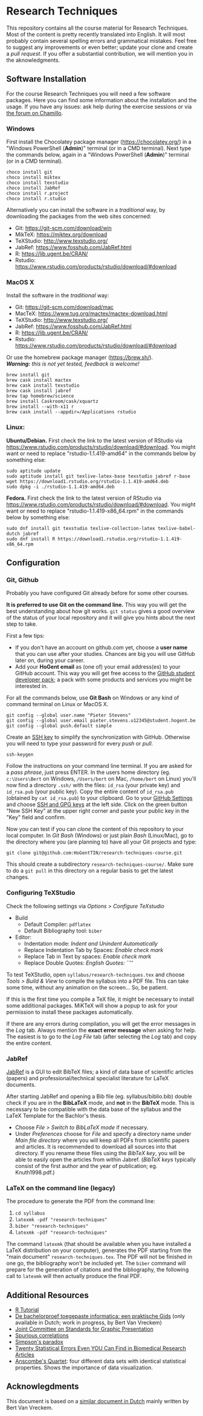 # Research Techniques

This repository contains all the course material for Research Techniques. Most of the content is pretty recently translated into English. It will most probably contain several spelling errors and grammatical mistakes. Feel free to suggest any improvements or even better; update your clone and create a *pull request*. If you offer a substantial contribution, we will mention you in the aknowledgments.

## Software Installation

For the course Research Techniques you will need a few software packages. Here you can find some information about the installation and the usage. If you have any issues: ask help during the exercise sessions or via [the forum on Chamillo](https://chamilo.hogent.be/index.php?go=CourseViewer&application=Chamilo%5CApplication%5CWeblcms&course=27226&tool=Forum&browser=List&tool_action=Browser).

### Windows

First install the Chocolatey package manager (<https://chocolatey.org/>) in a "Windows PowerShell (**Admin**)" terminal (or in a CMD terminal).
Next type the commands below, again in a "Windows PowerShell (**Admin**)" terminal (or in a CMD terminal).

```
choco install git
choco install miktex
choco install texstudio
choco install JabRef
choco install r.project
choco install r.studio
```

Alternatively you can install the software in a *traditional* way, by downloading the packages from the web sites concerned:

- Git: <https://git-scm.com/download/win>
- MikTeX: <https://miktex.org/download>
- TeXStudio: <http://www.texstudio.org/>
- JabRef: <https://www.fosshub.com/JabRef.html>
- R: <https://lib.ugent.be/CRAN/>
- Rstudio: <https://www.rstudio.com/products/rstudio/download/#download>

### MacOS X

Install the software in the *traditional* way:

- Git: <https://git-scm.com/download/mac>
- MacTeX: <https://www.tug.org/mactex/mactex-download.html>
- TeXStudio: <http://www.texstudio.org/>
- JabRef: <https://www.fosshub.com/JabRef.html>
- R: <https://lib.ugent.be/CRAN/>
- Rstudio: <https://www.rstudio.com/products/rstudio/download/#download>

Or use the homebrew package manager (<https://brew.sh/>).  
***Warning:*** *this is not yet tested, feedback is welcome!*

```
brew install git
brew cask install mactex
brew cask install texstudio
brew cask install jabref
brew tap homebrew/science
brew install Caskroom/cask/xquartz
brew install --with-x11 r
brew cask install --appdir=/Applications rstudio
```

### Linux:

**Ubuntu/Debian.** First check the link to the latest version of RStudio via <https://www.rstudio.com/products/rstudio/download/#download>. You might want or need to replace "rstudio-1.1.419-amd64" in the commands below by something else:

```
sudo aptitude update
sudo aptitude install git texlive-latex-base texstudio jabref r-base
wget https://download1.rstudio.org/rstudio-1.1.419-amd64.deb
sudo dpkg -i ./rstudio-1.1.419-amd64.deb
```

**Fedora.** First check the link to the latest version of RStudio via <https://www.rstudio.com/products/rstudio/download/#download>. You might want or need to replace "rstudio-1.1.419-x86_64.rpm" in the commands below by something else:

```
sudo dnf install git texstudio texlive-collection-latex texlive-babel-dutch jabref
sudo dnf install R https://download1.rstudio.org/rstudio-1.1.419-x86_64.rpm
```

## Configuration

### Git, Github

Probably you have configured Git already before for some other courses.

**It is preferred to use Git on the command line.** This way you will get the best understanding about how git works. `git status` gives a good overview of the status of your local repository and it will give you hints about the next step to take.

First a few tips:

- If you don't have an account on github.com yet, choose a **user name** that you can use after your studies. Chances are big you will use GitHub later on, during your career.
- Add your **HoGent email** as (one of) your email address(es) to your GitHub account. This way you will get free access to the [GitHub student developer pack](https://education.github.com/pack); a pack with some products and services you might be interested in.

For all the commands below, use **Git Bash** on Windows or any kind of command terminal on Linux or MacOS X.

```
git config --global user.name "Pieter Stevens"
git config --global user.email pieter.stevens.u12345@student.hogent.be
git config --global push.default simple
```

Create an [SSH key](https://help.github.com/articles/connecting-to-github-with-ssh/) to simplify the synchronization with GitHub. Otherwise you will need to type your password for every *push* or *pull*.

```
ssh-keygen
```

Follow the instructions on your command line terminal. If you are asked for a *pass phrase*, just press ENTER. In the users home directory (eg. `c:\Users\Bert` on Windows, `/Users/bert` on Mac, `/home/bert` on Linux) you'll now find a directory `.ssh/` with the files: `id_rsa` (your private key) and `id_rsa.pub` (your public key). Copy the entire content of `id_rsa.pub` (obtained by `cat id_rsa.pub`) to your clipboard. Go to your [GitHub Settings](https://github.com/settings/profile) and choose [SSH and GPG keys](https://github.com/settings/keys) at the left side. Click on the green button "New SSH Key" at the upper right corner and paste your public key in the "Key" field and confirm.

Now you can test if you can *clone* the content of this repository to your local computer. In *Git Bash* (Windows) or just plain *Bash* (Linux/Mac), go to the directory where you (are planning to) have all your Git projects and type:

```
git clone git@github.com:HoGentTIN/research-techniques-course.git
```

This should create a subdirectory `research-techniques-course/`. Make sure to do a `git pull` in this directory on a regular basis to get the latest changes.

### Configuring TeXStudio

Check the following settings via *Options > Configure TeXstudio*

- Build
    - Default Compiler: `pdflatex`
    - Default Bibliography tool: `biber`
- Editor:
    - Indentation mode: *Indent and Unindent Automatically*
    - Replace Indentation Tab by Spaces: *Enable check mark*
    - Replace Tab in Text by spaces: *Enable check mark*
    - Replace Double Quotes: *English Quotes: ``''*

To test TeXStudio, open `syllabus/research-techniques.tex` and choose *Tools > Build & View* to compile the syllabus into a PDF file. This can take some time, without any animation on the screen... So, be patient.

If this is the first time you compile a TeX file, it might be necessary to install some additional packages. MiKTeX will show a popup to ask for your permission to install these packages automatically. 

If there are any errors during compilation, you will get the error messages in the *Log* tab. Always mention the **exact error message** when asking for help. The easiest is to go to the *Log File* tab (after selecting the *Log* tab) and copy the entire content.

### JabRef

[JabRef](http://www.jabref.org/) is a GUI to edit BibTeX files; a kind of data base of scientific articles (papers) and professional/technical specialist literature for LaTeX documents.

After starting JabRef and opening a Bib file (eg. syllabus/biblio.bib) double check if you are in the **BibLaTeX** mode, and **not** in the **BibTeX** mode. This is necessary to be compatible with the data base of the syllabus and the LaTeX Template for the Bachlor's thesis.

- Choose *File > Switch to BibLaTeX mode* if necessary.
- Under *Preferences* choose for *File* and specify a directory name under *Main file directory* where you will keep all PDFs from scientific papers and articles. It is recommended to download all sources into that directory. If you rename these files using the *BibTeX key*, you will be able to easily open the articles from within Jabref. (*BibTeX keys* typically consist of the first author and the year of publication; eg. Knuth1998.pdf.)

### LaTeX on the command line (legacy)

The procedure to generate the PDF from the command line:

1. `cd syllabus`
2. `latexmk -pdf "research-techniques"`
3. `biber "research-techniques"`
4. `latexmk -pdf "research-techniques"`

The command `latexmk` (that should be available when you have installed a LaTeX distribution on your computer), generates the PDF starting from the "main document" `research-techniques.tex`. The PDF will not be finished in one go, the bibliography won't be included yet. The `biber` command will prepare for the generation of citations and the bibliography, the following call to `latexmk` will then actually produce the final PDF.

## Additional Resources

- [R Tutorial](https://www.tutorialspoint.com/r/)
- [De bachelorproef toegepaste informatica: een praktische Gids](https://github.com/bertvv/bachproef-gids) (only available in Dutch; work in progress, by Bert Van Vreckem)
- [Joint Committee on Standards for Graphic Presentation](http://www.jstor.org/stable/2965153?seq=1#page_scan_tab_contents)
- [Spurious correlations](http://dangerousminds.net/comments/spurious_correlations_between_nicolas_cage_movies_and_swimming_pool)
- [Simpson's paradox](https://en.wikipedia.org/wiki/Simpson%27s_paradox)
- [Twenty Statistical Errors Even YOU Can Find in Biomedical Research Articles](http://web.udl.es/Biomath/Bioestadistica/CMJ%2020%20stat%20errors.pdf)
- [Anscombe's Quartet](https://en.wikipedia.org/wiki/Anscombe%27s_quartet): four different data sets with identical statistical properties. Shows the importance of data visualization.

## Acknowlegdments

This document is based on a [similar document in Dutch](https://github.com/HoGentTIN/onderzoekstechnieken-cursus/blob/master/README.md) mainly written by Bert Van Vreckem.
